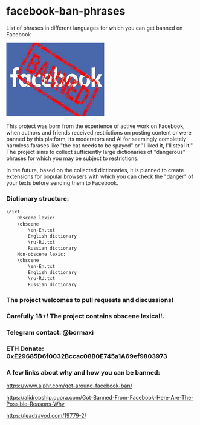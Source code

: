 # facebook-ban-phrases
List of phrases in different languages for which you can get banned on Facebook

![alt text](cover.jpeg "Facebook ban phrases")

This project was born from the experience of active work on Facebook, when authors and friends received restrictions on posting content or were banned by this platform, its moderators and AI for seemingly completely harmless farases like "the cat needs to be spayed" or "I liked it, I'll steal it." The project aims to collect sufficiently large dictionaries of "dangerous" phrases for which you may be subject to restrictions.

In the future, based on the collected dictionaries, it is planned to create extensions for popular browsers with which you can check the "danger" of your texts before sending them to Facebook.

### Dictionary structure:

    \dict
        Obscene lexic:
        \obscene
            \en-En.txt
            English dictionary
            \ru-RU.txt
            Russian dictionary
        Non-obscene lexic:
        \obscene
            \en-En.txt
            English dictionary
            \ru-RU.txt
            Russian dictionary

### The project welcomes to pull requests and discussions!

### Carefully 18+! The project contains obscene lexical!.

### Telegram contact: @bormaxi

### ETH Donate: 0xE29685D6f0032Bccac08B0E745a1A69ef9803973

### A few links about why and how you can be banned:

https://www.alphr.com/get-around-facebook-ban/

https://alidropship.quora.com/Got-Banned-From-Facebook-Here-Are-The-Possible-Reasons-Why

https://leadzavod.com/19779-2/

